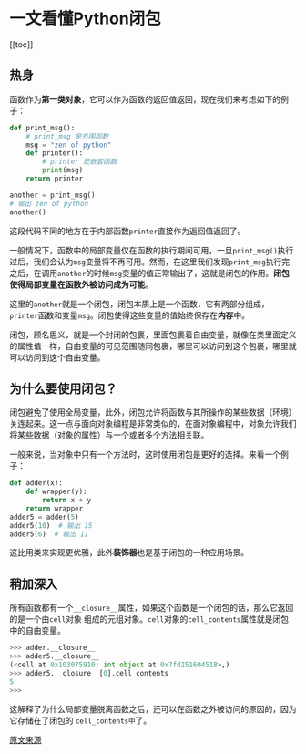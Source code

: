 # 一文看懂Python闭包

[[toc]]

## 热身

函数作为**第一类对象**，它可以作为函数的返回值返回，现在我们来考虑如下的例子： 

```python
def print_msg():
    # print_msg 是外围函数
    msg = "zen of python"
    def printer():
        # printer 是嵌套函数
        print(msg)
    return printer

another = print_msg()
# 输出 zen of python
another()
```

这段代码不同的地方在于内部函数`printer`直接作为返回值返回了。 

一般情况下，函数中的局部变量仅在函数的执行期间可用，一旦`print_msg()`执行过后，我们会认为`msg`变量将不再可用。然而，在这里我们发现`print_msg`执行完之后，在调用`another`的时候`msg`变量的值正常输出了，这就是闭包的作用。**闭包使得局部变量在函数外被访问成为可能**。

这里的`another`就是一个闭包，闭包本质上是一个函数，它有两部分组成，`printer`函数和变量`msg`。闭包使得这些变量的值始终保存在**内存**中。 

闭包，顾名思义，就是一个封闭的包裹，里面包裹着自由变量，就像在类里面定义的属性值一样，自由变量的可见范围随同包裹，哪里可以访问到这个包裹，哪里就可以访问到这个自由变量。 

## 为什么要使用闭包？

闭包避免了使用全局变量，此外，闭包允许将函数与其所操作的某些数据（环境）关连起来。这一点与面向对象编程是非常类似的，在面对象编程中，对象允许我们将某些数据（对象的属性）与一个或者多个方法相关联。 

一般来说，当对象中只有一个方法时，这时使用闭包是更好的选择。来看一个例子： 

```python
def adder(x):
    def wrapper(y):
        return x + y
    return wrapper
adder5 = adder(5)
adder5(10)  # 输出 15
adder5(6)  # 输出 11
```

这比用类来实现更优雅，此外**装饰器**也是基于闭包的一种应用场景。 

## 稍加深入

所有函数都有一个`__closure__`属性，如果这个函数是一个闭包的话，那么它返回的是一个由`cell`对象 组成的元组对象。`cell`对象的`cell_contents`属性就是闭包中的自由变量。 

```python
>>> adder.__closure__
>>> adder5.__closure__
(<cell at 0x103075910: int object at 0x7fd251604518>,)
>>> adder5.__closure__[0].cell_contents
5
>>>
```

这解释了为什么局部变量脱离函数之后，还可以在函数之外被访问的原因的，因为它存储在了闭包的 `cell_contents中`了。 

[原文来源](https://foofish.net/python-closure.html )